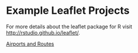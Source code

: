 # Example Leaflet Projects

For more details about the leaflet package for R visit http://rstudio.github.io/leaflet/.

[Airports and Routes](leaflet_airports_example/leaflet_airports_flights.html)
